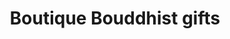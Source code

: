 ---
title: "Boutique Bouddhist gifts"
url: /monnetier-mornex/boutique-bouddhist-gifts/
shop: cadeau
---